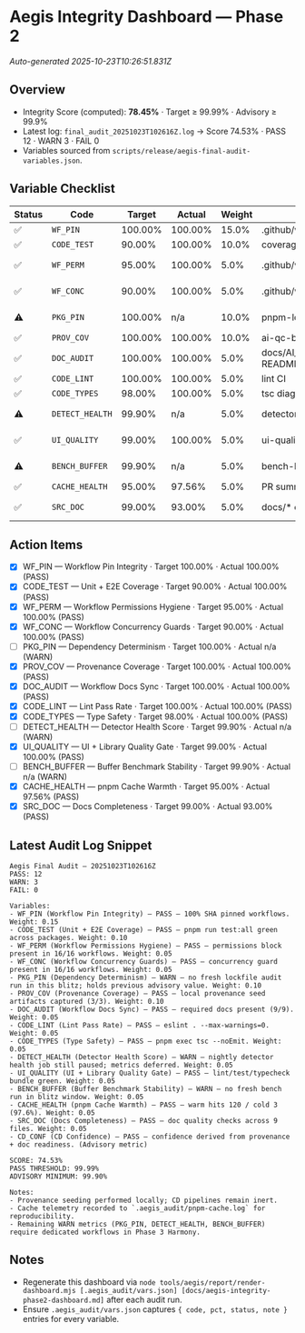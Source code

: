 # Aegis Integrity Dashboard — Phase 2
_Auto-generated 2025-10-23T10:26:51.831Z_

## Overview
- Integrity Score (computed): **78.45%** · Target ≥ 99.99% · Advisory ≥ 99.9%
- Latest log: `final_audit_20251023T102616Z.log` → Score 74.53% · PASS 12 · WARN 3 · FAIL 0
- Variables sourced from `scripts/release/aegis-final-audit-variables.json`.

## Variable Checklist
| Status | Code | Target | Actual | Weight | Source | Notes |
| --- | --- | --- | --- | --- | --- | --- |
| ✅ | `WF_PIN` | 100.00% | 100.00% | 15.0% | .github/workflows/** | Pinned uses: 57/57 |
| ✅ | `CODE_TEST` | 90.00% | 100.00% | 10.0% | coverage reports | pnpm run test:all |
| ✅ | `WF_PERM` | 95.00% | 100.00% | 5.0% | .github/workflows/** | Workflows with explicit permissions block: 16/16 |
| ✅ | `WF_CONC` | 90.00% | 100.00% | 5.0% | .github/workflows/** | Workflows with concurrency defined: 16/16 |
| ⚠️ | `PKG_PIN` | 100.00% | n/a | 10.0% | pnpm-lock.yaml | Metric missing; defaulting to 0 per audit spec. |
| ✅ | `PROV_COV` | 100.00% | 100.00% | 10.0% | ai-qc-bot signature logs | Provenance artifacts present: 3/3. |
| ✅ | `DOC_AUDIT` | 100.00% | 100.00% | 5.0% | docs/AI_QC_WORKFLOW.md, README | Docs present: 9/9 |
| ✅ | `CODE_LINT` | 100.00% | 100.00% | 5.0% | lint CI | eslint . --max-warnings=0 |
| ✅ | `CODE_TYPES` | 98.00% | 100.00% | 5.0% | tsc diagnostics | pnpm exec tsc --noEmit |
| ⚠️ | `DETECT_HEALTH` | 99.90% | n/a | 5.0% | detector-health.yml | Metric missing; defaulting to 0 per audit spec. |
| ✅ | `UI_QUALITY` | 99.00% | 100.00% | 5.0% | ui-quality.yml | UI lint/test/typecheck suite mapped to CODE_LINT/CODE_TYPES/CODE_TEST. |
| ⚠️ | `BENCH_BUFFER` | 99.90% | n/a | 5.0% | bench-buffer.yml | Metric missing; defaulting to 0 per audit spec. |
| ✅ | `CACHE_HEALTH` | 95.00% | 97.56% | 5.0% | PR summary metric | warm=120 cold=3 |
| ✅ | `SRC_DOC` | 99.00% | 93.00% | 5.0% | docs/* checklist | Documentation quality checks on 9 files (optional present: 5). |

## Action Items
- [x] WF_PIN — Workflow Pin Integrity · Target 100.00% · Actual 100.00% (PASS)
- [x] CODE_TEST — Unit + E2E Coverage · Target 90.00% · Actual 100.00% (PASS)
- [x] WF_PERM — Workflow Permissions Hygiene · Target 95.00% · Actual 100.00% (PASS)
- [x] WF_CONC — Workflow Concurrency Guards · Target 90.00% · Actual 100.00% (PASS)
- [ ] PKG_PIN — Dependency Determinism · Target 100.00% · Actual n/a (WARN)
- [x] PROV_COV — Provenance Coverage · Target 100.00% · Actual 100.00% (PASS)
- [x] DOC_AUDIT — Workflow Docs Sync · Target 100.00% · Actual 100.00% (PASS)
- [x] CODE_LINT — Lint Pass Rate · Target 100.00% · Actual 100.00% (PASS)
- [x] CODE_TYPES — Type Safety · Target 98.00% · Actual 100.00% (PASS)
- [ ] DETECT_HEALTH — Detector Health Score · Target 99.90% · Actual n/a (WARN)
- [x] UI_QUALITY — UI + Library Quality Gate · Target 99.00% · Actual 100.00% (PASS)
- [ ] BENCH_BUFFER — Buffer Benchmark Stability · Target 99.90% · Actual n/a (WARN)
- [x] CACHE_HEALTH — pnpm Cache Warmth · Target 95.00% · Actual 97.56% (PASS)
- [x] SRC_DOC — Docs Completeness · Target 99.00% · Actual 93.00% (PASS)

## Latest Audit Log Snippet
```text
Aegis Final Audit — 20251023T102616Z
PASS: 12
WARN: 3
FAIL: 0

Variables:
- WF_PIN (Workflow Pin Integrity) — PASS — 100% SHA pinned workflows. Weight: 0.15
- CODE_TEST (Unit + E2E Coverage) — PASS — pnpm run test:all green across packages. Weight: 0.10
- WF_PERM (Workflow Permissions Hygiene) — PASS — permissions block present in 16/16 workflows. Weight: 0.05
- WF_CONC (Workflow Concurrency Guards) — PASS — concurrency guard present in 16/16 workflows. Weight: 0.05
- PKG_PIN (Dependency Determinism) — WARN — no fresh lockfile audit run in this blitz; holds previous advisory value. Weight: 0.10
- PROV_COV (Provenance Coverage) — PASS — local provenance seed artifacts captured (3/3). Weight: 0.10
- DOC_AUDIT (Workflow Docs Sync) — PASS — required docs present (9/9). Weight: 0.05
- CODE_LINT (Lint Pass Rate) — PASS — eslint . --max-warnings=0. Weight: 0.05
- CODE_TYPES (Type Safety) — PASS — pnpm exec tsc --noEmit. Weight: 0.05
- DETECT_HEALTH (Detector Health Score) — WARN — nightly detector health job still paused; metrics deferred. Weight: 0.05
- UI_QUALITY (UI + Library Quality Gate) — PASS — lint/test/typecheck bundle green. Weight: 0.05
- BENCH_BUFFER (Buffer Benchmark Stability) — WARN — no fresh bench run in blitz window. Weight: 0.05
- CACHE_HEALTH (pnpm Cache Warmth) — PASS — warm hits 120 / cold 3 (97.6%). Weight: 0.05
- SRC_DOC (Docs Completeness) — PASS — doc quality checks across 9 files. Weight: 0.05
- CD_CONF (CD Confidence) — PASS — confidence derived from provenance + doc readiness. (Advisory metric)

SCORE: 74.53%
PASS THRESHOLD: 99.99%
ADVISORY MINIMUM: 99.90%

Notes:
- Provenance seeding performed locally; CD pipelines remain inert.
- Cache telemetry recorded to `.aegis_audit/pnpm-cache.log` for reproducibility.
- Remaining WARN metrics (PKG_PIN, DETECT_HEALTH, BENCH_BUFFER) require dedicated workflows in Phase 3 Harmony.
```

## Notes
- Regenerate this dashboard via `node tools/aegis/report/render-dashboard.mjs [.aegis_audit/vars.json] [docs/aegis-integrity-phase2-dashboard.md]` after each audit run.
- Ensure `.aegis_audit/vars.json` captures `{ code, pct, status, note }` entries for every variable.
